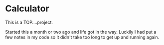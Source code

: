 # Calculator

This is a TOP....project.

Started this a month or two ago and life got in the way. Luckily I had put a few notes in my code so it didn't take too long to get up and running again.
